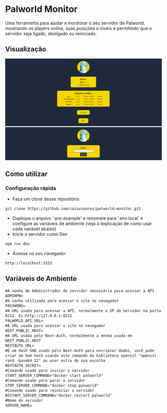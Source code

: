 # Palworld Monitor
Uma ferramenta para ajudar a monitorar o seu servidor de Palworld, mostrando os players online, suas posições e níveis e permitindo que o servidor seja ligado, desligado ou reiniciado.
## Visualização
![Imagem exemplo da Homepage](https://raw.githubusercontent.com/caiovsoares/palworld-monitor/refs/heads/main/images/img1.png)
![Imagem exemplo de Login](https://raw.githubusercontent.com/caiovsoares/palworld-monitor/refs/heads/main/images/img2.png)

## Como utilizar
### Configuração rápida
- Faça um clone desse repositório
```bash
git clone https://github.com/caiovsoares/palworld-monitor.git
```
- Duplique o arquivo '.env.example' e renomeie para '.env.local' e configure as variáveis de ambiente (veja a explicação de como usar cada variável abaixo)
- Inicie o servidor como Dev
```bash
npm run dev
```
- Acesse no seu navegador
```bash
http://localhost:3333
```

## Variáveis de Ambiente
```.env
#A senha de Administrador do servidor necessária para acessar a API
ADMINPW=
#A senha utilizada para acessar o site no navegador
PASSWORD=
#A URL usada para acessar a API, normalmente o IP do servidor na porta 8212. Ex:http://127.0.0.1:8212
PALWORLD_API_URL=
#A URL usada para acessar o site no navegador
NEXT_PUBLIC_HOST=
#A URL usada pelo Next-Auth, normalmente a mesma usada em NEXT_PUBLIC_HOST
NEXTAUTH_URL=
#É um Hash SHA usado pelo Next-Auth para encriptar dados, você pode criar um bom hash usando este comando da biblioteca openssl "openssl rand -base64 32" ou usar outra de sua escolha
NEXTAUTH_SECRET=
#Comando usado para iniciar o servidor
START_SERVER_COMMAND="docker start palworld"
#Comando usado para parar o servidor
STOP_SERVER_COMMAND="docker stop palworld"
#Comando usado para reiniciar o servidor
RESTART_SERVER_COMMAND="docker restart palworld"
#Nome do servidor
SERVER_NAME=
```
